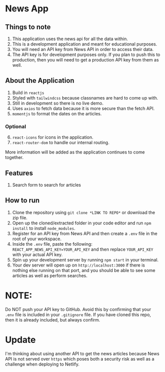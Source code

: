 # News App

## Things to note

1. This application uses the news api for all the data within.
2. This is a development application and meant for educational purposes.
3. You will need an API key from News API in order to access their data.
4. The API key is for development purposes only. If you plan to push this to production, then you will need to get a production API key from them as well.

## About the Application

1. Build in `reactjs`
2. Styled with `tailwindcss` because classnames are hard to come up with.
3. Still in development so there is no live demo.
4. Uses `axios` to fetch data because it is more secure than the fetch API.
5. `momentjs` to format the dates on the articles.

### Optional

6. `react-icons` for icons in the application.
7. `react-router-dom` to handle our internal routing.

More information will be added as the application continues to come together.

## Features

1. Search form to search for articles

## How to run

1. Clone the repository using `git clone *LINK TO REPO*` or download the zip file.
2. Open up the cloned/extracted folder in your code editor and run `npm install` to install `node_modules`.
3. Register for an API key from News API and then create a `.env` file in the root of your workspace.
4. Inside the `.env` file, paste the following: `REACT_APP_NEWS_API_KEY=YOUR_API_KEY` and then replace `YOUR_API_KEY` with your actual API key.
5. Spin up your development server by running `npm start` in your terminal.
6. Your dev server will open up on `http://localhost:3000` if there is nothing else running on that port, and you should be able to see some articles as well as perform searches.

# NOTE:

Do NOT push your API key to GitHub. Avoid this by confirming that your `.env` file is included in your `.gitignore` file. If you have cloned this repo, then it is already included, but always confirm.

# Update

I'm thinking about using another API to get the news articles because News API is not served over `https` which poses both a security risk as well as a challenge when deploying to Netlify.
